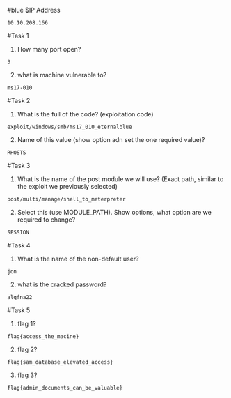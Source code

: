 #blue
$IP Address
```
10.10.208.166
```

#Task 1

1. How many port open? 
```
3
```

2. what is machine vulnerable to?
```
ms17-010
```

#Task 2

1. What is the full of the code? (exploitation code)
```
exploit/windows/smb/ms17_010_eternalblue
```

2. Name of this value (show option adn set the one required value)?
```
RHOSTS
```
#Task 3

1. What is the name of the post module we will use? (Exact path, similar to the exploit we previously selected)
```
post/multi/manage/shell_to_meterpreter
```
2. Select this (use MODULE_PATH). Show options, what option are we required to change?
```
SESSION
```
#Task 4

1. What is the name of the non-default user?
```
jon
```
2. what is the cracked password?
```
alqfna22
```
#Task 5

1. flag 1?
```
flag{access_the_macine}
```
2. flag 2?
```
flag{sam_database_elevated_access}
```
3. flag 3?
```
flag{admin_documents_can_be_valuable}
```
